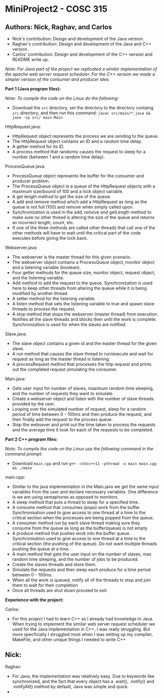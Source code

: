 # MiniProject2 - COSC 315

## Authors: Nick, Raghav, and Carlos
- Nick's contribution: Design and development of the Java version.
- Raghav's contribution: Design and development of the Java and C++ version.
- Carlos' contribution: Design and development of the C++ version and README write up.

*Note: For Java part of the project we replicated a similar implementation of the apache web server request scheduler. For the C++ version we made a simpler version of the consumer and producer idea.*

**Part 1 (Java program files):**

*Note: To compile the code on the Linux do the following:*
- Download the `src` directory, set the directory to the directory containg `src` directory, and then run this command: `javac src/main/*.java && java -cp src/ main.Main`

HttpRequest.java:
- HttpRequest object represents the process we are sending to the queue.
- The HttpRequest object contains an ID and a random time delay.
- A getter method for its ID.
- A process method that randomly causes the request to sleep for a number (between 1 and a random time delay).

ProcessQueue.java:
- ProcessQueue object represents the buffer for the consumer and producer problem.
- The ProcessQueue object is a queue of the HttpRequest objects with a maximum size/bound of 100 and a lock object variable.
- A get length method to get the size of the queue.
- A add and remove method which add a HttpRequest as long as the queue is not full (100) and remove when simply called upon.
- Synchronization is used in the add, remove and getLength method to make sure no other thread is altering the size of the queue and returns an incorrect length, count, etc.
- If one of the three methods are called other threads that call one of the other methods will have to wait until the critical part of the code executes before giving the lock back.

Webserver.java:
- The webserver is the master thread for this given scenario.
- The webserver object contains a ProcessQueue object, monitor object and a listening variable (boolean).
- Four getter methods for the queue size, monitor object, request object, and the listening variable.
- Add method to add the request to the queue. Synchronization is used here to keep other threads from altering the queue while it is being modified by another thread.
- A setter method for the listening variable.
- A listen method that sets the listening variable to true and spawn slave threads to process the request.
- A stop method that stops the webserver (master thread) from execution. Notifies all the slave threads and blocks then until the work is complete. Synchronization is used for when the slaves are notified.

Slave.java:
- The slave object contains a given id and the master thread for the given slave.
- A run method that causes the slave thread to run/execute and wait for request as long as the master thread is listening.
- A processRequest method that processes the http request and prints out the completed request simulating the consumer. 

Main.java:
- Gets user input for number of slaves, maximum random time sleeping, and the number of requests they want to simulate.
- Create a webserver object and listen with the number of slave threads provided by the user.
- Looping over the simulated number of request, sleep for a random period of time between 0 - 100ms and then produce the request, and then finally add the request to the process queue.
- Stop the websever and print out the time taken to process the requests and the average time it took for each of the requests to be completed.

**Part 2 C++ program files:**

*Note: To compile the code on the Linux use the following command in the command prompt:*
- Download `main.cpp` and run `g++ -std=c++11 -pthread -o main main.cpp && ./main`

main.cpp:
- Similar to the java implementation in the Main.java we get the same input variables from the user and declare necessary variables. One difference is we are using semaphores as opposed to monitors.
- A sleep method that puts a thread to sleep for a specified time.
- A consume method that consumes (pops) work from the buffer. Synchronisation used to give access to one thread at a time to the critical section when the processes are being popped from the queue.
- A consumer method run by each slave thread making sure they consume from the queue as long as the buffer(queue) is not empty 
- A produce method that pushes work into the buffer queue. Synchronisation used to give access to one thread at a time to the critical section (the pushing of the queue). Do not want multiple threads pushing the queue at a time.
- A main method that gets the user input on the number of slaves, max random time sleeping, and the number of jobs to be produced.
- Create the slaves threads and store them.
- Simulate the requests and then sleep each produce for a time period between 0 - 100ms.
- When all the work is queued, notify all of the threads to stop and join them to wait for their completion 
- Once all threads are shut down proceed to exit.

**Experience with the project:**

Carlos: 
- For this project I had to learn C++ as I already had knowledge in Java. When trying to implement the similar web server request scheduler we used for the Java implementation in C++, I was really struggling. But more specficially I struggled most when I was setting up my complier, MakeFile, and other unique things I needed to write C++

Nick:
-

Raghav:
- For Java, the implementation was relatively easy. Due to keywords like synchronized, and the fact that every object has a .wait(), .notify() and .notifyAll() method by default, Java was simple and quick.
- 
